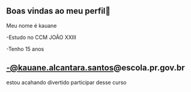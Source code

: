## Boas vindas ao meu perfil💝


Meu nome é kauane 

-Estudo no CCM JOÃO XXIII

-Tenho 15 anos 

-@kauane.alcantara.santos@escola.pr.gov.br
-
  estou acahando divertido participar desse curso
